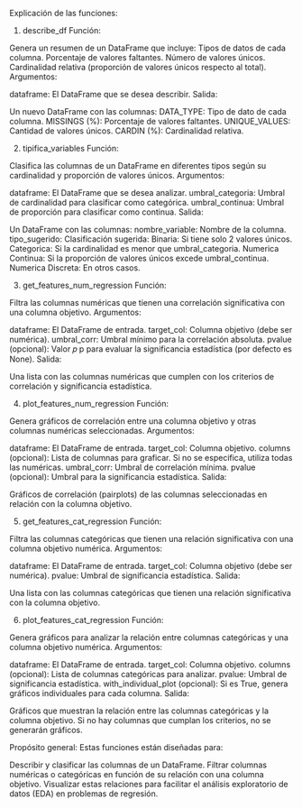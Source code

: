 Explicación de las funciones:

1. describe_df
Función:

Genera un resumen de un DataFrame que incluye:
Tipos de datos de cada columna.
Porcentaje de valores faltantes.
Número de valores únicos.
Cardinalidad relativa (proporción de valores únicos respecto al total).
Argumentos:

dataframe: El DataFrame que se desea describir.
Salida:

Un nuevo DataFrame con las columnas:
DATA_TYPE: Tipo de dato de cada columna.
MISSINGS (%): Porcentaje de valores faltantes.
UNIQUE_VALUES: Cantidad de valores únicos.
CARDIN (%): Cardinalidad relativa.


2. tipifica_variables
Función:

Clasifica las columnas de un DataFrame en diferentes tipos según su cardinalidad y proporción de valores únicos.
Argumentos:

dataframe: El DataFrame que se desea analizar.
umbral_categoria: Umbral de cardinalidad para clasificar como categórica.
umbral_continua: Umbral de proporción para clasificar como continua.
Salida:

Un DataFrame con las columnas:
nombre_variable: Nombre de la columna.
tipo_sugerido: Clasificación sugerida:
Binaria: Si tiene solo 2 valores únicos.
Categorica: Si la cardinalidad es menor que umbral_categoria.
Numerica Continua: Si la proporción de valores únicos excede umbral_continua.
Numerica Discreta: En otros casos.


3. get_features_num_regression
Función:

Filtra las columnas numéricas que tienen una correlación significativa con una columna objetivo.
Argumentos:

dataframe: El DataFrame de entrada.
target_col: Columna objetivo (debe ser numérica).
umbral_corr: Umbral mínimo para la correlación absoluta.
pvalue (opcional): Valor 
𝑝
p para evaluar la significancia estadística (por defecto es None).
Salida:

Una lista con las columnas numéricas que cumplen con los criterios de correlación y significancia estadística.


4. plot_features_num_regression
Función:

Genera gráficos de correlación entre una columna objetivo y otras columnas numéricas seleccionadas.
Argumentos:

dataframe: El DataFrame de entrada.
target_col: Columna objetivo.
columns (opcional): Lista de columnas para graficar. Si no se especifica, utiliza todas las numéricas.
umbral_corr: Umbral de correlación mínima.
pvalue (opcional): Umbral para la significancia estadística.
Salida:

Gráficos de correlación (pairplots) de las columnas seleccionadas en relación con la columna objetivo.


5. get_features_cat_regression
Función:

Filtra las columnas categóricas que tienen una relación significativa con una columna objetivo numérica.
Argumentos:

dataframe: El DataFrame de entrada.
target_col: Columna objetivo (debe ser numérica).
pvalue: Umbral de significancia estadística.
Salida:

Una lista con las columnas categóricas que tienen una relación significativa con la columna objetivo.


6. plot_features_cat_regression
Función:

Genera gráficos para analizar la relación entre columnas categóricas y una columna objetivo numérica.
Argumentos:

dataframe: El DataFrame de entrada.
target_col: Columna objetivo.
columns (opcional): Lista de columnas categóricas para analizar.
pvalue: Umbral de significancia estadística.
with_individual_plot (opcional): Si es True, genera gráficos individuales para cada columna.
Salida:

Gráficos que muestran la relación entre las columnas categóricas y la columna objetivo. Si no hay columnas que cumplan los criterios, no se generarán gráficos.


Propósito general:
Estas funciones están diseñadas para:

Describir y clasificar las columnas de un DataFrame.
Filtrar columnas numéricas o categóricas en función de su relación con una columna objetivo.
Visualizar estas relaciones para facilitar el análisis exploratorio de datos (EDA) en problemas de regresión.
